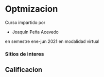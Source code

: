 # Optmizacion

Curso impartido por
 - Joaquín Peña Acevedo
 
en semestre ene-jun 2021 en modalidad virtual

### Sitios de interes


## Calificacion


